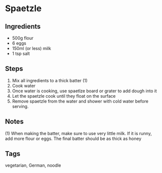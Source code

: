 # Spaetzle

## Ingredients

* 500g flour
* 6 eggs
* 150ml (or less) milk
* 1 tsp salt

## Steps

1. Mix all ingredients to a thick batter (1)
2. Cook water 
3. Once water is cooking, use spaetlze board or grater to add dough into it
4. Let the spaetzle cook until they float on the surface 
5. Remove spaetzle from the water and shower with cold water before serving.

## Notes 

(1) When making the batter, make sure to use very little milk. If it is runny, add more flour or eggs.
The final batter should be as thick as honey

## Tags
vegetarian, German, noodle
